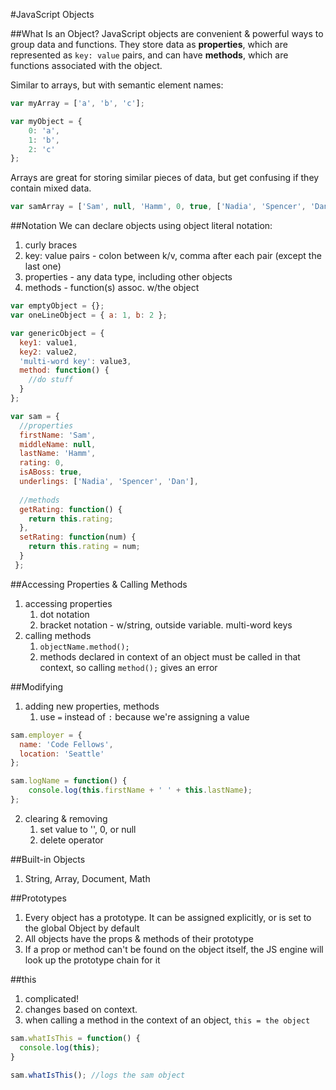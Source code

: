 #JavaScript Objects

##What Is an Object?
JavaScript objects are convenient & powerful ways to group data and functions. They store data as **properties**, which are represented as `key: value` pairs, and can have **methods**, which are functions associated with the object.

Similar to arrays, but with semantic element names:

```javascript
var myArray = ['a', 'b', 'c'];

var myObject = {
	0: 'a',
	1: 'b',
	2: 'c'
};
```

Arrays are great for storing similar pieces of data, but get confusing if they contain mixed data.

```javascript
var samArray = ['Sam', null, 'Hamm', 0, true, ['Nadia', 'Spencer', 'Dan']];
```

##Notation
We can declare objects using object literal notation: 

1. curly braces
2. key: value pairs - colon between k/v, comma after each pair (except the last one)
3. 	properties - any data type, including other objects
4. methods - function(s) assoc. w/the object

```javascript
var emptyObject = {};
var oneLineObject = { a: 1, b: 2 };

var genericObject = {
  key1: value1,
  key2: value2,
  'multi-word key': value3,
  method: function() {
    //do stuff
  }
};
```

```javascript
var sam = {
  //properties	
  firstName: 'Sam',
  middleName: null,
  lastName: 'Hamm',
  rating: 0,
  isABoss: true,
  underlings: ['Nadia', 'Spencer', 'Dan'],
  
  //methods
  getRating: function() {
  	return this.rating;
  },
  setRating: function(num) {
  	return this.rating = num;
  }
 };
```

##Accessing Properties & Calling Methods
1. accessing properties
	1. dot notation
	2. bracket notation - w/string, outside variable. multi-word keys
2. calling methods
	1. `objectName.method();`
	2. methods declared in context of an object must be called in that context, so calling `method();` gives an error

##Modifying
1. adding new properties, methods
	1. use `=` instead of `:` because we're assigning a value 

```javascript
sam.employer = {
  name: 'Code Fellows',
  location: 'Seattle'
};

sam.logName = function() {
	console.log(this.firstName + ' ' + this.lastName);
};
```

2. clearing & removing 
	1. set value to '', 0, or null
	2. delete	operator

##Built-in Objects
1. String, Array, Document, Math

##Prototypes
1. Every object has a prototype. It can be assigned explicitly, or is set to the global Object by default
2. All objects have the props & methods of their prototype
3. If a prop or method can't be found on the object itself, the JS engine will look up the prototype chain for it 

##this
1. complicated!
2. changes based on context.
3. when calling a method in the context of an object, `this = the object`

```javascript
sam.whatIsThis = function() {
  console.log(this);
}

sam.whatIsThis(); //logs the sam object
```
